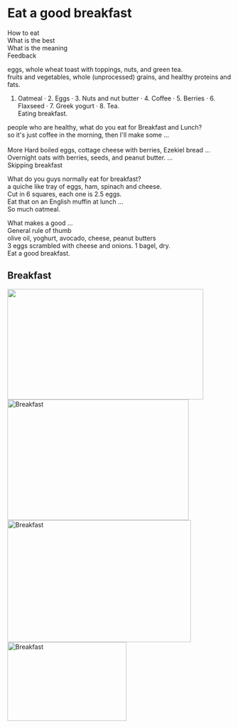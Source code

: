 <!DOCTYPE html>
<html>
<head>
<title>Eat a good breakfast</title>
</head>

  <body>
<h1>Eat a good breakfast</h1>
<p>How to eat<br>
What is the best<br>
What is the meaning<br>
Feedback<br>


eggs, whole wheat toast with toppings, nuts, and green tea.<br>
fruits and vegetables, whole (unprocessed) grains, and healthy proteins and fats.<br>
1. Oatmeal · 2. Eggs · 3. Nuts and nut butter · 4. Coffee · 5. Berries · 6. Flaxseed · 7. Greek yogurt · 8. Tea.<br>
Eating breakfast.<br>

people who are healthy, what do you eat for Breakfast and Lunch?<br>
so it's just coffee in the morning, then I'll make some ...<br>  
More Hard boiled eggs, cottage cheese with berries, Ezekiel bread ...<br>
Overnight oats with berries, seeds, and peanut butter. ...<br>
Skipping breakfast<br>

What do you guys normally eat for breakfast?<br>
a quiche like tray of eggs, ham, spinach and cheese.<br>
Cut in 6 squares, each one is 2.5 eggs.<br>
Eat that on an English muffin at lunch ...<br>
So much oatmeal.<br>

What makes a good …<br>
General rule of thumb<br>
olive oil, yoghurt, avocado, cheese, peanut butters<br>
3 eggs scrambled with cheese and onions. 1 bagel, dry.<br>
Eat a good breakfast. </p>

<h2>Breakfast</h2>
<img src="<img src="https://th.bing.com/th/id/OIP.SJdwT28hAGm5M1_hKBWZTwHaFH?w=274&h=190&c=7&r=0&o=5&dpr=1.4&pid=1.7"alt="Breakfast" width="441" height="248">

<img src="https://th.bing.com/th/id/OIP.5YcFKM0gXJ5529wIeX6cEQHaHa?pid=ImgDet&w=199&h=199&c=7&dpr=1.4" alt="Breakfast" width="408" height="271">

<img src="https://th.bing.com/th/id/OIP.Zc3_CAV8XBtBkmuctcyOxQHaE8?w=279&h=186&c=7&r=0&o=5&dpr=1.4&pid=1.7" alt="Breakfast" width="413" height="274">
    
<img src="https://th.bing.com/th/id/OIP.xfRbHeumydo-ZmAAjUG7CgHaE8?w=245&h=180&c=7&r=0&o=5&dpr=1.4&pid=1.7" alt="Breakfast" width="268" height="177">
  
</body>
</html>
